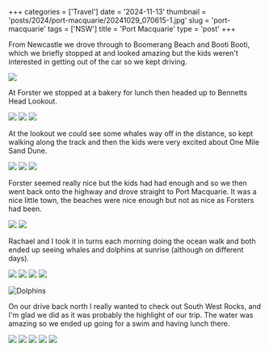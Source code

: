 +++
categories = ['Travel']
date = '2024-11-13'
thumbnail = 'posts/2024/port-macquarie/20241029_070615-1.jpg'
slug = 'port-macquarie'
tags = ['NSW']
title = 'Port Macquarie'
type = 'post'
+++

From Newcastle we drove through to Boomerang Beach and Booti Booti, which we briefly stopped at and looked amazing but the kids weren't interested in getting out of the car so we kept driving. 

![](20241028_124045.jpg) 

At Forster we stopped at a bakery for lunch then headed up to Bennetts Head Lookout. 

![](20241028_132253.jpg) ![](20241028_135103.jpg) ![](20241028_141232.jpg) 

At the lookout we could see some whales way off in the distance, so kept walking along the track and then the kids were very excited about One Mile Sand Dune.

![](20241028_142043.jpg) ![](20241028_142334.jpg) ![](20241028_143110.jpg) 

Forster seemed really nice but the kids had had enough and so we then went back onto the highway and drove straight to Port Macquarie. It was a nice little town, the beaches were nice enough but not as nice as Forsters had been. 

![](20241028_173159.jpg) 
![](20241028_173446.jpg) 

Rachael and I took it in turns each morning doing the ocean walk and both ended up seeing whales and dolphins at sunrise (although on different days).

![](20241028_174847.jpg) ![](20241029_063904-1.jpg) ![](20241029_070615-1.jpg) ![](20241029_085026.jpg) 

![Dolphins](20241030_061532.jpg) 

On our drive back north I really wanted to check out South West Rocks, and I'm glad we did as it was probably the highlight of our trip. The water was amazing so we ended up going for a swim and having lunch there. 

![](20241030_092835.jpg) ![](20241030_092839.jpg) ![](20241030_094745.jpg) ![](20241030_094946.jpg) ![](20241030_100859.jpg)